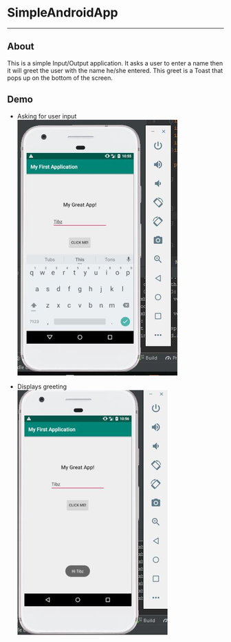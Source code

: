 SimpleAndroidApp
===

---

About
---
This is a simple Input/Output application.
It asks a user to enter a name then it will greet the user with the name he/she entered.
This greet is a Toast that pops up on the bottom of the screen.

Demo
---

- Asking for user input<br />
	![input](Input.JPG)


- Displays greeting<br />
	![output](Output.JPG)
